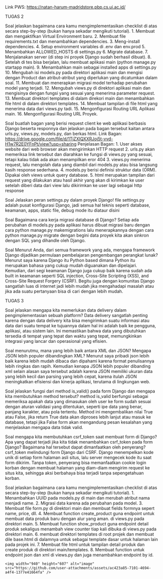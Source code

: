 Link PWS: https://natan-harum-madridstore.pbp.cs.ui.ac.id/

TUGAS 2

Soal jelaskan bagaimana cara kamu mengimplementasikan checklist di atas secara step-by-step (bukan hanya sekadar mengikuti tutorial).
    1. Membuat dan mengaktifkan Virtual Environment baru.
    2. Membuat file requirements.txt dan menambahkan dependencies.
    3. Meng-install dependencies.
    4. Setup environment variables di .env dan env.prod
    5. Menambahkan ALLOWED_HOSTS di settings.py
    6. Migrate database.
    7. Menjalanakan server (di step ini proyek Django sudah berhasil dibuat).
    8. Setelah di tes bisa berjalan, lalu membuat aplikasi main (python manage.py startapp main).
    9. Menambahkan main sebagai installed apps di settings.py
    10. Mengubah isi models.py pada direktori aplikasi main dan mengisi dengan Product dan atribut-atribut yang diperlukan yang dicatumkan dalam soal.
    11. Membuat dan menerapkan migrasi model terhadap perubahan model yang terjadi.
    12. Mengubah views.py di direktori aplikasi main dan mengisinya dengan fungsi yang sesuai yang menerima parameter request.
    13. Membuat direktori templates di dalam direkori main dan menambahkan file html di dalam direktori templates.
    14. Membuat tampilan di file html yang menerima data dari views.py tadi.
    15. Mengonfigurasi Routing URL Aplikasi main.
    16. Mengonfigurasi Routing URL Proyek.

Soal buatlah bagan yang berisi request client ke web aplikasi berbasis Django beserta responnya dan jelaskan pada bagan tersebut kaitan antara urls.py, views.py, models.py, dan berkas html.
    Link Bagan: https://drive.google.com/file/d/1TjZXIQXXRJoj5t-vvd-H1w7R2E0YFnPt/view?usp=sharing
    Penjelasan Bagan:
    1. User akses website dari web browser akan mengirimkan HTTP request
    2. urls.py akan memeriksa link tersebut dan diarahkan ke fungsi di views.py yang sesuai, tetapi kalau tidak ada akan menampilkan eror 404
    3. views.py  menerima request, lalu mengolah data yang diambil dari models.py atau bisa langsung kasih response sederhana.
    4. models.py berisi definisi struktur data (ORM). Dipakai oleh views untuk query database.
    5. html merupakan tampilan dari request yang dilakukan atau hasil akhir yang akan di kirimkan ke user setelah diberi data dari view lalu dikirimkan ke user lagi sebagai http response

Soal Jelaskan peran settings.py dalam proyek Django!
    file settings.py adalah pusat konfigurasi Django, jadi semua hal teknis seperti database, keamanan, apps, static file, debug mode itu diataur disini

Soal Bagaimana cara kerja migrasi database di Django?
    Setiap ada perubahan di models.py pada aplikasi harus dibuat migrasi baru dengan cara python manage.py makemigrations lalu menerapkannya dengan cara python manage.py migrate
    dengan begini data proyek kita akan sinkron dengan SQL yang dihandle oleh Django.

Soal Menurut Anda, dari semua framework yang ada, mengapa framework Django dijadikan permulaan pembelajaran pengembangan perangkat lunak?
    Menurut saya karena Django itu Python based dimana Python itu merupakan bahasa yang cukup mudah diguanakan dan dipelajari. Kemudian, dari segi keamanan Django juga cukup baik karena 
    sudah ada built in keamanan seperti SQL injection, Cross-Site Scripting (XSS), and Cross-Site Request Forgery (CSRF). Begitu juga dengan komunitas Django sangatlah luas di internet 
    jadi lebih mudah jika mengahadapi masalah atau jika ada suatu pertanyaan bisa di cari dengan lebih mudah.





TUGAS 3

 Soal jelaskan mengapa kita memerlukan data delivery dalam pengimplementasian sebuah platform?
     Data delivery sangatlah penting karena dengan data delivery kita bisa mengirimkan suatu informasi atau data dari suatu tempat ke tujuannya dalam hal ini adalah baik ke pengguna,          aplikasi, atau sistem lain.  Ini memastikan bahwa data yang dibutuhkan tersedia di tempat yang tepat dan waktu yang tepat, memungkinkan integrasi yang lancar dan operasional yang
     efisien. 

Soal menurutmu, mana yang lebih baik antara XML dan JSON? Mengapa JSON lebih populer dibandingkan XML?
    Menurut saya pribadi json lebih baik karena lebih mudah dibaca dan dipahami karena format penulisannya lebih ringkas dan rapih. Kemudian kenapa JSON lebih populer dibanding xml selain
    alasan saya tersebut adalah karena JSON memiliki ukuran data yang lebih kecil dan parsing yang lebih cepat, karena itulah JSON meningkatkan efisiensi dan kinerja aplikasi, terutama
    di lingkungan web.

Soal jelaskan fungsi dari method is_valid() pada form Django dan mengapa kita membutuhkan method tersebut?
    method is_valid berfungsi sebagai memeriksa apakah data yang dimasukan oleh user ke form sudah sesuai dengan aturan validasi yang ditentukan, seperti ipe data yang benar, panjang
    karakter, atau pola tertentu. Method ini mengembalikan nilai True atau False, jika return True data akan diproses lebih lanjut atau masuk ke database, tetapi jika False form akan
    mengandung pesan kesalahan yang menjelaskan mengapa data tidak valid.

Soal mengapa kita membutuhkan csrf_token saat membuat form di Django? Apa yang dapat terjadi jika kita tidak menambahkan csrf_token pada form Django? Bagaimana hal tersebut dapat dimanfaatkan oleh penyerang?
    csrf_token melindungi form Django dari CSRF. Django menempelkan kode unik di setiap form halaman asli situs, lalu server mengecek kode itu saat form dikirim.
    Tanpa token, penyerang bisa memanfaatkan cookie login korban dengan membuat halaman yang diam-diam mengirim request ke situs kita, sehingga aksi berbahaya bisa terjadi tanpa
    sepengetahuan korban.
    
Soal jelaskan bagaimana cara kamu mengimplementasikan checklist di atas secara step-by-step (bukan hanya sekadar mengikuti tutorial).
    1. Menambahkan UUID pada models.py di main dan merubah atribut nama menjadi name.
    2. Migrasi data karena ada perubahan pada model.
    3. Membuat file form.py di direktori main dan membuat fields formnya sepert name, price, dll.
    4. Membuat function create_product guna endpoint untuk membuat data produk baru dengan alur yang aman. di views.py pada direktori main. 
    5. Membuat function show_product guna endpoint detail produk sekaligus menambah view counter tiap kali dibuka di views.py pada direktori main.
    6. membuat direktori templates di root projek dan membuat dile base.html di dalamnya untuk sebagai template dasar untuk halaman lain pada projek ini.
    7. Membuat file html untuk tampilan detail produk dan create produk di direktori main/templates.
    8. Membuat function untuk endpoint json dan xml di views.py dan juga menambahkan endpoint by id. 


    <img width="940" height="607" alt="image" src="https://github.com/user-attachments/assets/ac423a85-7101-4694-a4f4-1377e41664fa" />

